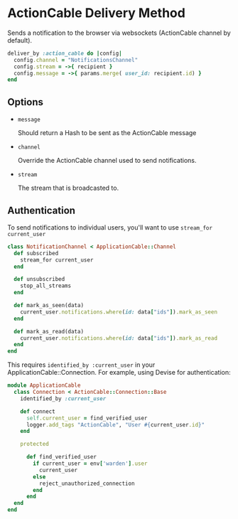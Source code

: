 # ActionCable Delivery Method

Sends a notification to the browser via websockets (ActionCable channel by default).

```ruby
deliver_by :action_cable do |config|
  config.channel = "NotificationsChannel"
  config.stream = ->{ recipient }
  config.message = ->{ params.merge( user_id: recipient.id) }
end
```

## Options

* `message`

  Should return a Hash to be sent as the ActionCable message

* `channel`

  Override the ActionCable channel used to send notifications.

* `stream`

  The stream that is broadcasted to.

## Authentication

To send notifications to individual users, you'll want to use `stream_for current_user`

```ruby
class NotificationChannel < ApplicationCable::Channel
  def subscribed
    stream_for current_user
  end

  def unsubscribed
    stop_all_streams
  end

  def mark_as_seen(data)
    current_user.notifications.where(id: data["ids"]).mark_as_seen
  end

  def mark_as_read(data)
    current_user.notifications.where(id: data["ids"]).mark_as_read
  end
end
```

This requires `identified_by :current_user` in your ApplicationCable::Connection. For example, using Devise for authentication:

```ruby
module ApplicationCable
  class Connection < ActionCable::Connection::Base
    identified_by :current_user

    def connect
      self.current_user = find_verified_user
      logger.add_tags "ActionCable", "User #{current_user.id}"
    end

    protected

      def find_verified_user
        if current_user = env['warden'].user
          current_user
        else
          reject_unauthorized_connection
        end
      end
  end
end
```
